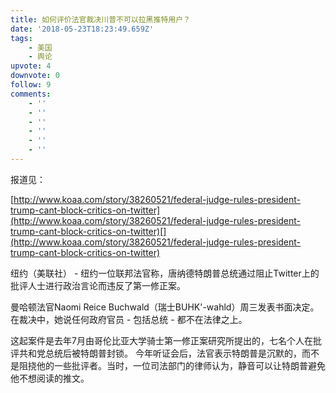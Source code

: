```yaml
---
title: 如何评价法官裁决川普不可以拉黑推特用户？
date: '2018-05-23T18:23:49.659Z'
tags:
    - 美国
    - 舆论
upvote: 4
downvote: 0
follow: 9
comments:
    - ''
    - ''
    - ''
    - ''
    - ''
    - ''
---
```


报道见：

[http://www.koaa.com/story/38260521/federal-judge-rules-president-trump-cant-block-critics-on-twitter](http://www.koaa.com/story/38260521/federal-judge-rules-president-trump-cant-block-critics-on-twitter)[](http://www.koaa.com/story/38260521/federal-judge-rules-president-trump-cant-block-critics-on-twitter)

纽约（美联社） - 纽约一位联邦法官称，唐纳德特朗普总统通过阻止Twitter上的批评人士进行政治言论而违反了第一修正案。

曼哈顿法官Naomi Reice Buchwald（瑞士BUHK'-wahld）周三发表书面决定。 在裁决中，她说任何政府官员 - 包括总统 - 都不在法律之上。

这起案件是去年7月由哥伦比亚大学骑士第一修正案研究所提出的，七名个人在批评共和党总统后被特朗普封锁。 今年听证会后，法官表示特朗普是沉默的，而不是阻挠他的一些批评者。当时，一位司法部门的律师认为，静音可以让特朗普避免他不想阅读的推文。
